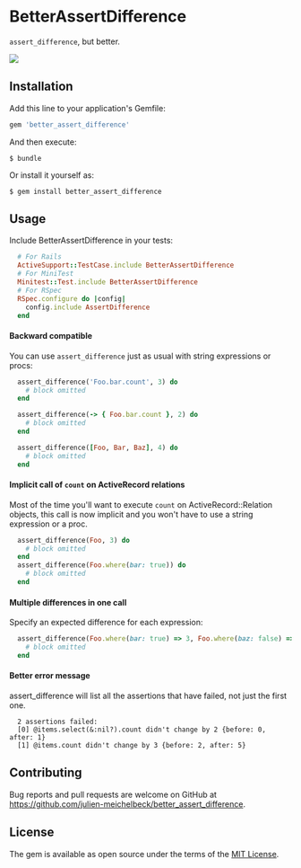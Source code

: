 
# BetterAssertDifference
`assert_difference`, but better.

![](https://api.travis-ci.org/julien-meichelbeck/better_assert_difference.svg?branch=master)

## Installation

Add this line to your application's Gemfile:

```ruby
gem 'better_assert_difference'
```

And then execute:

    $ bundle

Or install it yourself as:

    $ gem install better_assert_difference

## Usage

Include BetterAssertDifference in your tests:

```ruby
  # For Rails
  ActiveSupport::TestCase.include BetterAssertDifference
  # For MiniTest
  Minitest::Test.include BetterAssertDifference
  # For RSpec
  RSpec.configure do |config|
    config.include AssertDifference
  end
```

#### Backward compatible
You can use `assert_difference` just as usual with string expressions or procs:
```ruby
  assert_difference('Foo.bar.count', 3) do
    # block omitted
  end

  assert_difference(-> { Foo.bar.count }, 2) do
    # block omitted
  end

  assert_difference([Foo, Bar, Baz], 4) do
    # block omitted
  end
```

#### Implicit call of `count` on ActiveRecord relations
Most of the time you'll want to execute `count` on ActiveRecord::Relation objects, this call is now implicit and you won't have to use a string expression or a proc.
```ruby
  assert_difference(Foo, 3) do
    # block omitted
  end
  assert_difference(Foo.where(bar: true)) do
    # block omitted
  end
```

#### Multiple differences in one call
Specify an expected difference for each expression:
```ruby
  assert_difference(Foo.where(bar: true) => 3, Foo.where(baz: false) => 5) do
    # block omitted
  end
```

#### Better error message
assert_difference will list all the assertions that have failed, not just the first one.
```console
  2 assertions failed:
  [0] @items.select(&:nil?).count didn't change by 2 {before: 0, after: 1}
  [1] @items.count didn't change by 3 {before: 2, after: 5}
```
## Contributing

Bug reports and pull requests are welcome on GitHub at https://github.com/julien-meichelbeck/better_assert_difference.


## License

The gem is available as open source under the terms of the [MIT License](http://opensource.org/licenses/MIT).
